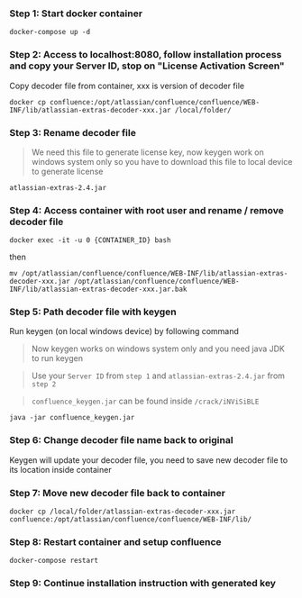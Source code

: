 ### Step 1: Start docker container

```
docker-compose up -d
```

### Step 2: Access to localhost:8080, follow installation process and copy your Server ID, stop on "License Activation Screen"

Copy decoder file from container, xxx is version of decoder file

```
docker cp confluence:/opt/atlassian/confluence/confluence/WEB-INF/lib/atlassian-extras-decoder-xxx.jar /local/folder/
```

### Step 3: Rename decoder file
> We need this file to generate license key, now keygen work on windows system only so you have to download this file to local device to generate license

```
atlassian-extras-2.4.jar
```

### Step 4: Access container with root user and rename / remove decoder file 

```
docker exec -it -u 0 {CONTAINER_ID} bash
```

then

```
mv /opt/atlassian/confluence/confluence/WEB-INF/lib/atlassian-extras-decoder-xxx.jar /opt/atlassian/confluence/confluence/WEB-INF/lib/atlassian-extras-decoder-xxx.jar.bak
```

### Step 5: Path decoder file with keygen 

Run keygen (on local windows device) by following command 

> Now keygen works on windows system only and you need java JDK to run keygen

> Use your `Server ID` from `step 1` and `atlassian-extras-2.4.jar` from `step 2`

> `confluence_keygen.jar` can be found inside `/crack/iNViSiBLE`

```
java -jar confluence_keygen.jar
```

### Step 6: Change decoder file name back to original

Keygen will update your decoder file, you need to save new decoder file to its location inside container

### Step 7: Move new decoder file back to container 

```
docker cp /local/folder/atlassian-extras-decoder-xxx.jar confluence:/opt/atlassian/confluence/confluence/WEB-INF/lib/
```

### Step 8: Restart container and setup confluence 
```
docker-compose restart
```

### Step 9: Continue installation instruction with generated key